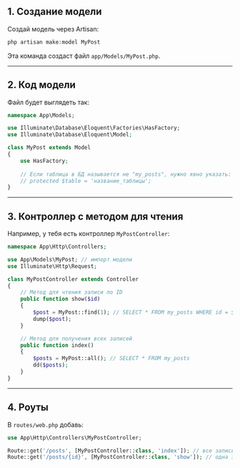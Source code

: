 ## 1. Создание модели

Создай модель через Artisan:

```php
php artisan make:model MyPost
```

Эта команда создаст файл `app/Models/MyPost.php`.

---
## 2. Код модели

Файл будет выглядеть так:
```php
namespace App\Models;

use Illuminate\Database\Eloquent\Factories\HasFactory;
use Illuminate\Database\Eloquent\Model;

class MyPost extends Model
{
    use HasFactory;
    
    // Если таблица в БД называется не "my_posts", нужно явно указать:
    // protected $table = 'название_таблицы';
}
```

---
## 3. Контроллер с методом для чтения

Например, у тебя есть контроллер `MyPostController`:

```Php
namespace App\Http\Controllers;

use App\Models\MyPost; // импорт модели
use Illuminate\Http\Request;

class MyPostController extends Controller
{
    // Метод для чтения записи по ID
    public function show($id)
    {
        $post = MyPost::find(1); // SELECT * FROM my_posts WHERE id = $id LIMIT 1
        dump($post);
    }

    // Метод для получения всех записей
    public function index()
    {
        $posts = MyPost::all(); // SELECT * FROM my_posts
        dd($posts);
    }
}
```

---

## 4. Роуты

В `routes/web.php` добавь:

```php
use App\Http\Controllers\MyPostController;

Route::get('/posts', [MyPostController::class, 'index']); // все записи
Route::get('/posts/{id}', [MyPostController::class, 'show']); // одна запись по id
```